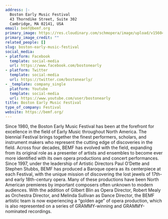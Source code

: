 ```yaml
---
address: |-
  Boston Early Music Festival
  43 Thorndike Street, Suite 302
  Cambridge, MA 02141, USA
email: bemf@bemf.org
primary_image: https://res.cloudinary.com/schmopera/image/upload/v1560470147/media/2019/06/562868_10150732441516589_199364602_n.jpg
primary_image_credit: ""
related_people: []
slug: boston-early-music-festival
social_media:
- platform: Facebook
  template: social-media
  url: https://www.facebook.com/bostonearly
- platform: Twitter
  template: social-media
  url: https://twitter.com/bostonearly/
- _template: company_single
  platform: Youtube
  template: social-media
  url: https://www.youtube.com/user/bostonearly
title: Boston Early Music Festival
type_of_company: Festival
website: https://bemf.org/
---
```

Since 1980, the Boston Early Music Festival has been at the forefront for excellence in the field of Early Music throughout North America. The biennial Festival brings together the finest performers, scholars, and instrument makers who represent the cutting edge of discoveries in the field. Across four decades, BEMF has evolved with the field, expanding from its original role as a presenter of artists and ensembles to become ever more identified with its own opera productions and concert performances. Since 1997, under the leadership of Artistic Directors Paul O’Dette and Stephen Stubbs, BEMF has produced a Baroque opera as its centerpiece at each Festival, with the unique mission of discovering the lost jewels of 17th- and early 18th-century opera. Many of these productions have been North American premieres by important composers often unknown to modern audiences. With the addition of Gilbert Blin as Opera Director, Robert Mealy as Orchestra Director, and Melinda Sullivan as Dance Director, the BEMF artistic team is now experiencing a “golden age” of opera production, which is also represented on a series of GRAMMY-winning and GRAMMY-nominated recordings.